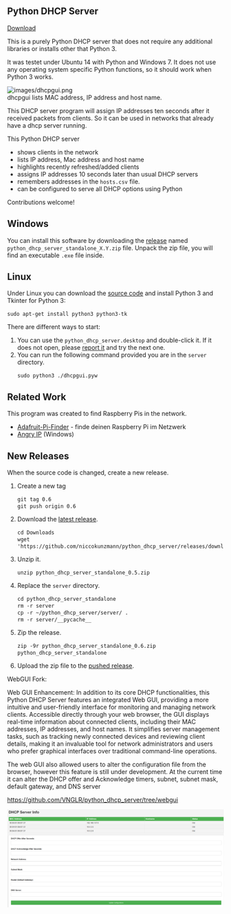 Python DHCP Server
------------------

[Download][releases]

This is a purely Python DHCP server that does not require any additional libraries or installs other that Python 3.

It was testet under Ubuntu 14 with Python and Windows 7. It does not use any operating system specific Python functions, so it should work when Python 3 works.

![images/dhcpgui.png](images/dhcpgui.png)  
dhcpgui lists MAC address, IP address and host name.

This DHCP server program will assign IP addresses ten seconds after it received packets from clients. So it can be used in networks that already have a dhcp server running.

This Python DHCP server
- shows clients in the network
- lists IP address, Mac address and host name
- highlights recently refreshed/added clients
- assigns IP addresses 10 seconds later than usual DHCP servers
- remembers addresses in the `hosts.csv` file.
- can be configured to serve all DHCP options using Python

Contributions welcome!

Windows
-------

You can install this software by downloading the [release][releases] named `python_dhcp_server_standalone_X.Y.zip` file.
Unpack the zip file, you will find an executable `.exe` file inside.

Linux
-----

Under Linux you can download the [source code][zip] and install Python 3 and Tkinter for Python 3:

```
sudo apt-get install python3 python3-tk
```

There are different ways to start:
1. You can use the `python_dhcp_server.desktop` and double-click it.
    If it does not open, please [report it][issues] and try the next one.
2. You can run the following command provided you are in the `server`
    directory.
    ```
    sudo python3 ./dhcpgui.pyw
    ```

Related Work
------------

This program was created to find Raspberry Pis in the network.

- [Adafruit-Pi-Finder](https://github.com/adafruit/Adafruit-Pi-Finder) - finde deinen Raspberry Pi im Netzwerk
- [Angry IP](https://angryip.org/) (Windows)

New Releases
------------

When the source code is changed, create a new release.
1. Create a new tag
    ```
    git tag 0.6
    git push origin 0.6
    ```
2. Download the [latest release](https://github.com/niccokunzmann/python_dhcp_server/releases/download/0.5/python_dhcp_server_standalone_0.5.zip).
    ```
    cd Downloads
    wget 'https://github.com/niccokunzmann/python_dhcp_server/releases/download/0.5/python_dhcp_server_standalone_0.5.zip'
    ```
3. Unzip it.
    ```
    unzip python_dhcp_server_standalone_0.5.zip
    ```
4. Replace the `server` directory.
    ```
    cd python_dhcp_server_standalone
    rm -r server
    cp -r ~/python_dhcp_server/server/ .
    rm -r server/__pycache__
    ```
5. Zip the release.
    ```
    zip -9r python_dhcp_server_standalone_0.6.zip python_dhcp_server_standalone
    ```
6. Upload the zip file to the [pushed release][releases].


[releases]: https://github.com/niccokunzmann/python_dhcp_server/releases
[zip]: https://github.com/niccokunzmann/python_dhcp_server/archive/refs/heads/master.zip
[issues]: https://github.com/niccokunzmann/python_dhcp_server/issues


WebGUI Fork:

Web GUI Enhancement: In addition to its core DHCP functionalities, this Python DHCP Server features an integrated Web GUI, providing a more intuitive and user-friendly interface for monitoring and managing network clients. Accessible directly through your web browser, the GUI displays real-time information about connected clients, including their MAC addresses, IP addresses, and host names. It simplifies server management tasks, such as tracking newly connected devices and reviewing client details, making it an invaluable tool for network administrators and users who prefer graphical interfaces over traditional command-line operations.

The web GUI also allowed users to alter the configuration file from the browser, however this feature is still under development. At the current time it can alter the DHCP offer and Acknowledge  timers, subnet, subnet mask, default gateway, and DNS server

https://github.com/VNGLR/python_dhcp_server/tree/webgui

![images/dhcpwebgui.png](images/dhcpwebgui.png)  